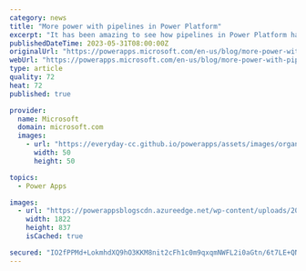 ```yaml
---
category: news
title: "More power with pipelines in Power Platform"
excerpt: "It has been amazing to see how pipelines in Power Platform have been used over the past few months since the general availability (GA) release in March, saving companies like Lumen time and providing more accessibility to ALM. We are excited to announce that new features are now available in Pipelines!"
publishedDateTime: 2023-05-31T08:00:00Z
originalUrl: "https://powerapps.microsoft.com/en-us/blog/more-power-with-pipelines-in-power-platform/"
webUrl: "https://powerapps.microsoft.com/en-us/blog/more-power-with-pipelines-in-power-platform/"
type: article
quality: 72
heat: 72
published: true

provider:
  name: Microsoft
  domain: microsoft.com
  images:
    - url: "https://everyday-cc.github.io/powerapps/assets/images/organizations/microsoft.com-50x50.jpg"
      width: 50
      height: 50

topics:
  - Power Apps

images:
  - url: "https://powerappsblogscdn.azureedge.net/wp-content/uploads/2023/05/Blog-GIF-Overview-4.gif"
    width: 1822
    height: 837
    isCached: true

secured: "IO2fPPMd+LokmhdXQ9hO3KKM8nit2cFh1c0m9qxqmNWFL2i0aGtn/6t7LE+QNcgdwefZ3lkSDh65Oza/VFX63ctuv0vdBMpR4UZBUcTt71H4MnFKHz7lsmO3teJY38pGah1si2dPCjtqiytntViUWDP1JCjyRqA0afgrqXLiOJMJe+svHU1GO7BixEu2nCuzdXyDsvf1/WmWKdbr1LxEXm4mIgKZzcgCm+LFS+3X0d27tuclh1P0NVrWxZOM6Hu2L7XQ3qfWrbD2hOooO7Jnig9FV54Au7nnMNRG/u31pJX3fUtqH/TAvCoetDo8bzioZ8tXts5+XLns5Jq1iiqdAW+kthj6T428dM2tlR9TI4k=;+/EerNFMJaQXfwSMhopdZA=="
---
```


